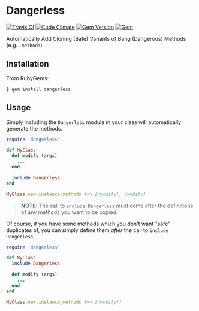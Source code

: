 # Dangerless

[![Travis CI](https://img.shields.io/travis/karagenit/dangerless.svg?style=flat-square)](https://travis-ci.org/karagenit/dangerless)
[![Code Climate](https://img.shields.io/codeclimate/github/karagenit/dangerless.svg?style=flat-square)](https://codeclimate.com/github/karagenit/dangerless)
[![Gem Version](https://img.shields.io/gem/v/dangerless.svg?style=flat-square)](https://rubygems.org/gems/dangerless)
[![Gem](https://img.shields.io/gem/dt/dangerless.svg?style=flat-square)](https://rubygems.org/gems/dangerless)

Automatically Add Cloning (Safe) Variants of Bang (Dangerous) Methods (e.g. `.method!`)

## Installation

From RubyGems:

```
$ gem install dangerless
```

## Usage

Simply including the `Dangerless` module in your class will automatically generate the methods.

```ruby
require 'dangerless'

def MyClass
  def modify!(args)
    ...
  end

  include Dangerless
end

MyClass.new.instance_methods #=> [:modify!, :modify]
```

> **NOTE:** The call to `include Dangerless` *must* come after the definitions of any methods you want to be copied.

Of course, if you have some methods which you don't want "safe" duplicates of, you can simply define them *after* the call to `include Dangerless`:

```ruby
require 'dangerless'

def MyClass
  include Dangerless

  def modify!(args)
    ...
  end
end

MyClass.new.instance_methods #=> [:modify!]
```

